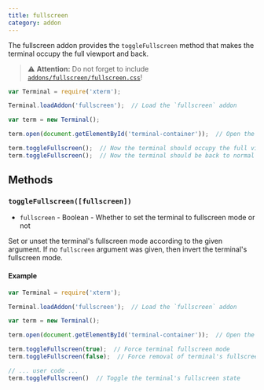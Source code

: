 ```yaml
---
title: fullscreen
category: addon
---
```


The fullscreen addon provides the `toggleFullscreen` method that makes the terminal occupy the full viewport and back.

> ⚠️ **Attention:** Do not forget to include [`addons/fullscreen/fullscreen.css`](https://github.com/sourcelair/xterm.js/blob/master/addons/fullscreen/fullscreen.css)!

```javascript
var Terminal = require('xterm');

Terminal.loadAddon('fullscreen');  // Load the `fullscreen` addon

var term = new Terminal();

term.open(document.getElementById('terminal-container'));  // Open the terminal in #terminal-container

term.toggleFullscreen();  // Now the terminal should occupy the full viewport
term.toggleFullscreen();  // Now the terminal should be back to normal
```

## Methods

### `toggleFullscreen([fullscreen])`

- `fullscreen` - Boolean - Whether to set the terminal to fullscreen mode or not

Set or unset the terminal's fullscreen mode according to the given argument. If no `fullscreen` argument was given, then invert the terminal's fullscreen mode.

#### Example

```javascript
var Terminal = require('xterm');

Terminal.loadAddon('fullscreen');  // Load the `fullscreen` addon

var term = new Terminal();

term.open(document.getElementById('terminal-container'));  // Open the terminal in #terminal-container

term.toggleFullscreen(true);  // Force terminal fullscreen mode
term.toggleFullscreen(false);  // Force removal of terminal's fullscreen mode

// ... user code ...
term.toggleFullscreen()  // Toggle the terminal's fullscreen state
```
